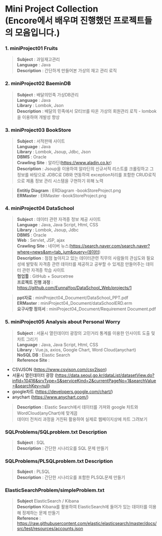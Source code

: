 Mini Project Collection<br>(Encore에서 배우며 진행했던 프로젝트들의 모음입니다.)
==============
### 1. miniProject01 Fruits

> <b>Subject</b> : 과일재고관리 <br>
> <b>Language</b> : Java <br>
> <b>Description</b> : 간단하게 만들어본 가상의 재고 관리 로직 <br>

### 2. miniProject02 BaeminDB

> <b>Subject</b> : 배달의민족 가상DB관리 <br>
> <b>Language</b> : Java <br>
> <b>Library</b> : Lombok, Json <br>
> <b>Description</b> : 배달의 민족에서 모티브를 따온 가상의 회원관리 로직 - lombok을 이용하여 개발성 향상 <br>

### 3. miniProject03 BookStore

> <b>Subject</b> : 서적판매 사이트 <br>
> <b>Language</b> : Java <br>
> <b>Library</b> : Lombok, Jsoup, Jdbc, Json <br>
> <b>DBMS</b> : Oracle <br>
> <b>Crawling Site</b> : 알라딘(https://www.aladin.co.kr) <br>
> <b>Description</b> : Jsoup을 이용하여 알라딘의 신규서적 리스트를 크롤링하고 그 정보를 바탕으로 JDBC로 DB와 연동하여 exception처리를 포함한 CRUD로직으로 제품 정보 관리 시스템을 구현하기 위해 노력<br>

> <b>Entitiy Diagram</b> : ERDiagram -bookStoreProject.png <br>
> <b>ERMaster</b> : ERMaster -bookStoreProject.png <br>

### 4. miniProject04 DataSchool

> <b>Subject</b> : 데이터 관련 자격증 정보 제공 사이트 <br>
> <b>Language</b> : Java, Java Script, Html, CSS <br>
> <b>Library</b> : Lombok, Jsoup, Jdbc <br>
> <b>DBMS</b> : Oracle <br>
> <b>Web</b> : Servlet, JSP, ajax <br>
> <b>Crawling Site</b> : 네이버 뉴스(https://search.naver.com/search.naver?where=news&sm=tab_jum&query=데이터) <br>
> <b>Description</b> : 점점 높아지고 있는 데이터관련 직무의 사람들의 관심도와 필요성에 발맞춰 자격증 관련 데이터를 제공하고 공부할 수 있게끔 만들어주는 데이터 관련 자격증 학습 사이트<br>
> <b>협업툴</b> : GitHub + Sourcetree<br>
> <b>프로젝트 진행 과정</b> : https://github.com/EunnaYoo/DataSchool_Web/projects/1<br>

> <b>ppt자료</b> :  miniProject04_Document/DataSchool_PPT.pdf <br>
> <b>ERMaster</b> : miniProject04_Document/dataSchoolERD.erm <br>
> <b>요구사항 정의서</b> : miniProject04_Document/Requirement Document.pdf<br>

### 5. miniProject05 Analysis about Personal Worry

> <b>Subject</b> : 서울시 열린데이터 광장의 고민거리 통계를 이용한 인사이트 도출 및 차트 그리기 <br>
> <b>Language</b> : Java, Java Script, Html, CSS <br>
> <b>Library</b> : Vue.js, axios, Google Chart, Word Cloud(anychart) <br>
> <b>NoSQL DB</b> : Elastic Search <br>
> <b>Reference Site</b> : 
* CSVJSON (https://www.csvjson.com/csv2json) <br>
* 서울시 열린데이터 광장 (https://data.seoul.go.kr/dataList/datasetView.do?infId=10416&srvType=S&serviceKind=2&currentPageNo=1&searchValue=&searchKey=null) <br>
* google차트 (https://developers.google.com/chart/) <br>
* anychart (https://www.anychart.com/)<br>

> <b>Description</b> : Elastic Search에서 데이터를 가져와 google 차트와 WordCloud(anyChart)에 맞게끔<br>
데이터 전처리 과정을 거친뒤 활용하여 실제로 웹페이지상에 차트 그려보기


### SQLProblems/SQLproblem.txt Description

> <b>Subject</b> : SQL <br>
> <b>Description</b> : 간단한 시나리오를  SQL 문제 만들기 <br>

### SQLProblems/PLSQLproblem.txt Description

> <b>Subject</b> : PLSQL <br>
> <b>Description</b> : 간단한 시나리오를 포함한 PLSQL문제 만들기 <br>

### ElasticSearchProblem/simpleProblem.txt

> <b>Subject</b> ElasticSearch / Kibana <br>
> <b>Description</b> Kibana를 활용하여 ElasticSearch에 들어가 있는 데이터를 이용해 정제하는 문제 만들기 <br>
> <b>Reference</b> : https://raw.githubusercontent.com/elastic/elasticsearch/master/docs/src/test/resources/accounts.json <br>
